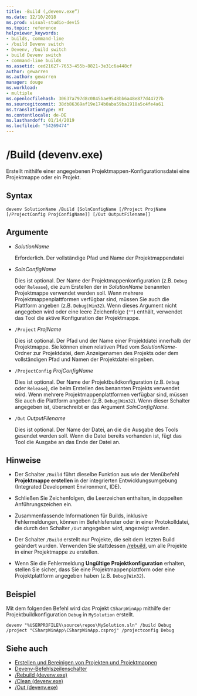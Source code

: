 ```yaml
---
title: -Build („devenv.exe“)
ms.date: 12/10/2018
ms.prod: visual-studio-dev15
ms.topic: reference
helpviewer_keywords:
- builds, command-line
- /build Devenv switch
- Devenv, /build switch
- build Devenv switch
- command-line builds
ms.assetid: ced21627-7653-455b-8821-3e31c6a448cf
author: gewarren
ms.author: gewarren
manager: douge
ms.workload:
- multiple
ms.openlocfilehash: 30637a797d8c0845bae9548bb6a48e877d44727b
ms.sourcegitcommit: 38db86369af19e174b0aba59ba1918a5c4fe4a61
ms.translationtype: HT
ms.contentlocale: de-DE
ms.lasthandoff: 01/14/2019
ms.locfileid: "54269474"
---
```

# <a name="build-devenvexe"></a>/Build (devenv.exe)

Erstellt mithilfe einer angegebenen Projektmappen-Konfigurationsdatei eine Projektmappe oder ein Projekt.

## <a name="syntax"></a>Syntax

```shell
devenv SolutionName /Build [SolnConfigName [/Project ProjName [/ProjectConfig ProjConfigName]] [/Out OutputFilename]]
```

## <a name="arguments"></a>Argumente

- *SolutionName*

  Erforderlich. Der vollständige Pfad und Name der Projektmappendatei

- *SolnConfigName*

  Dies ist optional. Der Name der Projektmappenkonfiguration (z.B. `Debug` oder `Release`), die zum Erstellen der in *SolutionName* benannten Projektmappe verwendet werden soll. Wenn mehrere Projektmappenplattformen verfügbar sind, müssen Sie auch die Plattform angeben (z.B. `Debug|Win32`). Wenn dieses Argument nicht angegeben wird oder eine leere Zeichenfolge (`""`) enthält, verwendet das Tool die aktive Konfiguration der Projektmappe.

- `/Project` *ProjName*

  Dies ist optional. Der Pfad und der Name einer Projektdatei innerhalb der Projektmappe. Sie können einen relativen Pfad vom *SolutionName*-Ordner zur Projektdatei, dem Anzeigenamen des Projekts oder dem vollständigen Pfad und Namen der Projektdatei eingeben.

- `/ProjectConfig` *ProjConfigName*

  Dies ist optional. Der Name der Projektbuildkonfiguration (z.B. `Debug` oder `Release`), die beim Erstellen des benannten Projekts verwendet wird. Wenn mehrere Projektmappenplattformen verfügbar sind, müssen Sie auch die Plattform angeben (z.B. `Debug|Win32`). Wenn dieser Schalter angegeben ist, überschreibt er das Argument *SolnConfigName*.

- `/Out` *OutputFilename*

  Dies ist optional. Der Name der Datei, an die die Ausgabe des Tools gesendet werden soll. Wenn die Datei bereits vorhanden ist, fügt das Tool die Ausgabe an das Ende der Datei an.

## <a name="remarks"></a>Hinweise

- Der Schalter `/Build` führt dieselbe Funktion aus wie der Menübefehl **Projektmappe erstellen** in der integrierten Entwicklungsumgebung (Integrated Development Environment, IDE).

- Schließen Sie Zeichenfolgen, die Leerzeichen enthalten, in doppelten Anführungszeichen ein.

- Zusammenfassende Informationen für Builds, inklusive Fehlermeldungen, können im Befehlsfenster oder in einer Protokolldatei, die durch den Schalter `/Out` angegeben wird, angezeigt werden.

- Der Schalter `/Build` erstellt nur Projekte, die seit dem letzten Build geändert wurden. Verwenden Sie stattdessen [/rebuild](../../ide/reference/rebuild-devenv-exe.md), um alle Projekte in einer Projektmappe zu erstellen.

- Wenn Sie die Fehlermeldung **Ungültige Projektkonfiguration** erhalten, stellen Sie sicher, dass Sie eine Projektmappenplattform oder eine Projektplattform angegeben haben (z.B. `Debug|Win32`).

## <a name="example"></a>Beispiel

Mit dem folgenden Befehl wird das Projekt `CSharpWinApp` mithilfe der Projektbuildkonfiguration `Debug` in `MySolution` erstellt.

```shell
devenv "%USERPROFILE%\source\repos\MySolution.sln" /build Debug /project "CSharpWinApp\CSharpWinApp.csproj" /projectconfig Debug
```

## <a name="see-also"></a>Siehe auch

- [Erstellen und Bereinigen von Projekten und Projektmappen](../../ide/building-and-cleaning-projects-and-solutions-in-visual-studio.md)
- [Devenv-Befehlszeilenschalter](../../ide/reference/devenv-command-line-switches.md)
- [/Rebuild (devenv.exe)](../../ide/reference/rebuild-devenv-exe.md)
- [/Clean (devenv.exe)](../../ide/reference/clean-devenv-exe.md)
- [/Out (devenv.exe)](../../ide/reference/out-devenv-exe.md)